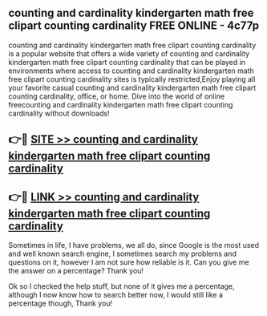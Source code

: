 ## counting and cardinality kindergarten math free clipart counting cardinality FREE ONLINE - 4c77p

counting and cardinality kindergarten math free clipart counting cardinality is a popular website that offers a wide variety of counting and cardinality kindergarten math free clipart counting cardinality that can be played in environments where access to counting and cardinality kindergarten math free clipart counting cardinality sites is typically restricted,Enjoy playing all your favorite casual counting and cardinality kindergarten math free clipart counting cardinality, office, or home. Dive into the world of online freecounting and cardinality kindergarten math free clipart counting cardinality without downloads!

## 👉🔴 [SITE >> counting and cardinality kindergarten math free clipart counting cardinality](http://news.freeplayer.one?title=counting_and_cardinality_kindergarten_math_free_clipart_counting_cardinality&ref=FRRE)

## 👉🔴 [LINK >> counting and cardinality kindergarten math free clipart counting cardinality](http://news.freeplayer.one?title=counting_and_cardinality_kindergarten_math_free_clipart_counting_cardinality&ref=FREE)

Sometimes in life, I have problems, we all do, since Google is the most used and well known search engine, I sometimes search my problems and questions on it, however I am not sure how reliable is it. Can you give me the answer on a percentage? Thank you!

Ok so I checked the help stuff, but none of it gives me a percentage, although I now know how to search better now, I would still like a percentage though, Thank you!